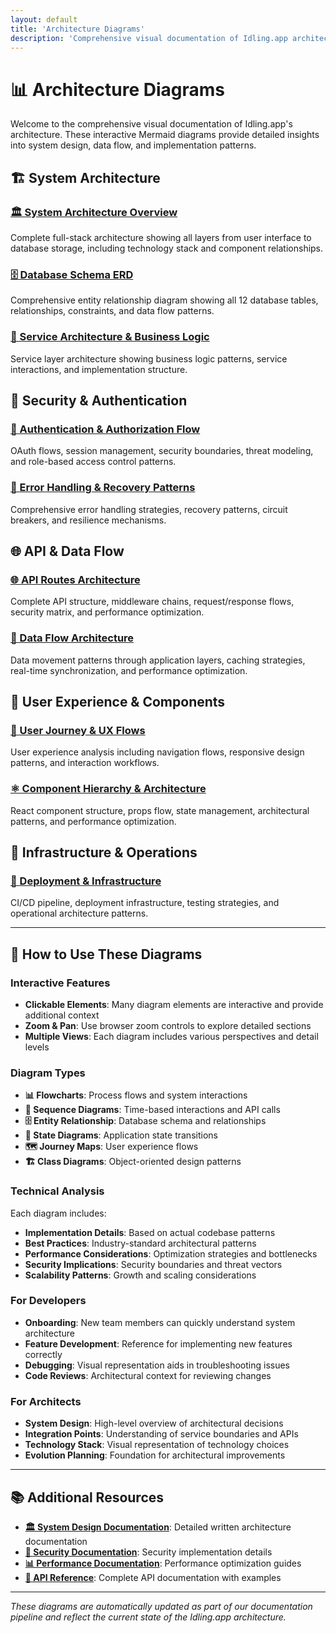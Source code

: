 ```yaml
---
layout: default
title: 'Architecture Diagrams'
description: 'Comprehensive visual documentation of Idling.app architecture using Mermaid diagrams'
---
```


# 📊 Architecture Diagrams

Welcome to the comprehensive visual documentation of Idling.app's architecture. These interactive Mermaid diagrams provide detailed insights into system design, data flow, and implementation patterns.

## 🏗️ **System Architecture**

### [🏛️ System Architecture Overview](system-architecture-overview.mermaid.md)

Complete full-stack architecture showing all layers from user interface to database storage, including technology stack and component relationships.

### [🗄️ Database Schema ERD](database-schema-erd.mermaid.md)

Comprehensive entity relationship diagram showing all 12 database tables, relationships, constraints, and data flow patterns.

### [🏢 Service Architecture & Business Logic](service-architecture-patterns.mermaid.md)

Service layer architecture showing business logic patterns, service interactions, and implementation structure.

## 🔐 **Security & Authentication**

### [🔑 Authentication & Authorization Flow](authentication-flow.mermaid.md)

OAuth flows, session management, security boundaries, threat modeling, and role-based access control patterns.

### [🚨 Error Handling & Recovery Patterns](error-handling-recovery-patterns.mermaid.md)

Comprehensive error handling strategies, recovery patterns, circuit breakers, and resilience mechanisms.

## 🌐 **API & Data Flow**

### [🌐 API Routes Architecture](api-routes-architecture.mermaid.md)

Complete API structure, middleware chains, request/response flows, security matrix, and performance optimization.

### [🌊 Data Flow Architecture](data-flow-architecture.mermaid.md)

Data movement patterns through application layers, caching strategies, real-time synchronization, and performance optimization.

## 🎨 **User Experience & Components**

### [👤 User Journey & UX Flows](user-journey-ux-flows.mermaid.md)

User experience analysis including navigation flows, responsive design patterns, and interaction workflows.

### [⚛️ Component Hierarchy & Architecture](component-hierarchy-architecture.mermaid.md)

React component structure, props flow, state management, architectural patterns, and performance optimization.

## 🚀 **Infrastructure & Operations**

### [🚀 Deployment & Infrastructure](deployment-infrastructure-cicd.mermaid.md)

CI/CD pipeline, deployment infrastructure, testing strategies, and operational architecture patterns.

---

## 🎯 **How to Use These Diagrams**

### **Interactive Features**

- **Clickable Elements**: Many diagram elements are interactive and provide additional context
- **Zoom & Pan**: Use browser zoom controls to explore detailed sections
- **Multiple Views**: Each diagram includes various perspectives and detail levels

### **Diagram Types**

- **📊 Flowcharts**: Process flows and system interactions
- **🔄 Sequence Diagrams**: Time-based interactions and API calls
- **🗄️ Entity Relationship**: Database schema and relationships
- **🎯 State Diagrams**: Application state transitions
- **🗺️ Journey Maps**: User experience flows
- **🏗️ Class Diagrams**: Object-oriented design patterns

### **Technical Analysis**

Each diagram includes:

- **Implementation Details**: Based on actual codebase patterns
- **Best Practices**: Industry-standard architectural patterns
- **Performance Considerations**: Optimization strategies and bottlenecks
- **Security Implications**: Security boundaries and threat vectors
- **Scalability Patterns**: Growth and scaling considerations

### **For Developers**

- **Onboarding**: New team members can quickly understand system architecture
- **Feature Development**: Reference for implementing new features correctly
- **Debugging**: Visual representation aids in troubleshooting issues
- **Code Reviews**: Architectural context for reviewing changes

### **For Architects**

- **System Design**: High-level overview of architectural decisions
- **Integration Points**: Understanding of service boundaries and APIs
- **Technology Stack**: Visual representation of technology choices
- **Evolution Planning**: Foundation for architectural improvements

---

## 📚 **Additional Resources**

- **[🏛️ System Design Documentation](/docs/architecture/system/)**: Detailed written architecture documentation
- **[🔐 Security Documentation](/docs/architecture/security/)**: Security implementation details
- **[📊 Performance Documentation](/docs/architecture/performance/)**: Performance optimization guides
- **[🔌 API Reference](/docs/api/)**: Complete API documentation with examples

---

_These diagrams are automatically updated as part of our documentation pipeline and reflect the current state of the Idling.app architecture._
